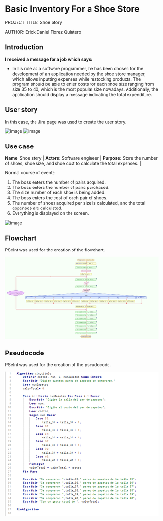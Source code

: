 # Basic Inventory For a Shoe Store

PROJECT TITLE: Shoe Story

AUTHOR: Erick Daniel Florez Quintero

## Introduction

**I received a message for a job which says:**

- In his role as a software programmer, he has been chosen for the development of an application needed by the shoe store manager, which allows inputting expenses while restocking products. The program should be able to enter costs for each shoe size ranging from size 35 to 40, which is the most popular size nowadays. Additionally, the application should display a message indicating the total expenditure.

## User story

In this case, the Jira page was used to create the user story.

![image](https://github.com/Erick141230/zapatos/assets/112519431/21912c04-d7a3-45ab-ad77-da2df80422b2)
![image](https://github.com/Erick141230/zapatos/assets/112519431/7fa1778f-ccbf-4253-8325-7288431a728d)


## Use case

**Name:** Shoe story | **Actors:** Software engineer | **Purpose:** Store the number of shoes, shoe size, and shoe cost to calculate the total expenses. |

Normal course of events:

1. The boss enters the number of pairs acquired.
2. The boss enters the number of pairs purchased.
3. The size number of each shoe is being added.
4. The boss enters the cost of each pair of shoes.
5. The number of shoes acquired per size is calculated, and the total expenses are calculated.
6. Everything is displayed on the screen.

![image](https://github.com/Erick141230/zapatos/assets/112519431/9393ef7d-914a-4104-84c1-28629808d161)


## Flowchart

PSeInt was used for the creation of the flowchart.

![flowchart.](./Imagene/DiagramadeFlujo.png)

## Pseudocode

PSeInt was used for the creation of the pseudocode.

![Pseudocode.](./Imagene/Pseudocodigo.png)
